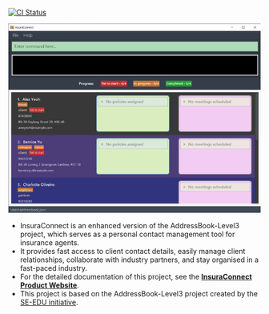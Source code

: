[![CI Status](https://github.com/AY2324S2-CS2103T-T13-3/tp/workflows/Java%20CI/badge.svg)](https://github.com/AY2324S2-CS2103T-T13-3/tp/actions)

![Ui](docs/images/Ui-v1.3.png)

* InsuraConnect is an enhanced version of the AddressBook-Level3 project, which serves as a personal contact management tool for insurance agents.
* It provides fast access to client contact details, easily manage client relationships, collaborate with industry partners, and stay organised in a fast-paced industry.
* For the detailed documentation of this project, see the **[InsuraConnect Product Website](https://ay2324s2-cs2103t-t13-3.github.io/tp/)**.
* This project is based on the AddressBook-Level3 project created by the [SE-EDU initiative](https://se-education.org).
